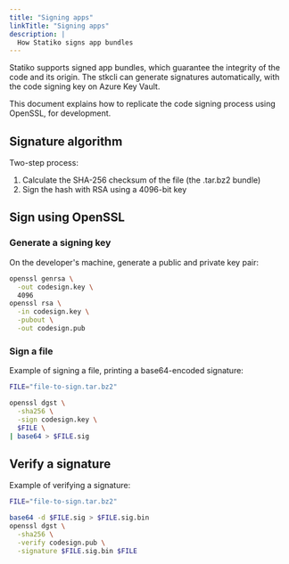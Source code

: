 ```yaml
---
title: "Signing apps"
linkTitle: "Signing apps"
description: |
  How Statiko signs app bundles
---
```


Statiko supports signed app bundles, which guarantee the integrity of the code and its origin. The stkcli can generate signatures automatically, with the code signing key on Azure Key Vault.

This document explains how to replicate the code signing process using OpenSSL, for development.

## Signature algorithm

Two-step process:

1. Calculate the SHA-256 checksum of the file (the .tar.bz2 bundle)
2. Sign the hash with RSA using a 4096-bit key

## Sign using OpenSSL

### Generate a signing key

On the developer's machine, generate a public and private key pair:

````sh
openssl genrsa \
  -out codesign.key \
  4096
openssl rsa \
  -in codesign.key \
  -pubout \
  -out codesign.pub
````

### Sign a file

Example of signing a file, printing a base64-encoded signature:

````sh
FILE="file-to-sign.tar.bz2"

openssl dgst \
  -sha256 \
  -sign codesign.key \
  $FILE \
| base64 > $FILE.sig
````

## Verify a signature

Example of verifying a signature:

````sh
FILE="file-to-sign.tar.bz2"

base64 -d $FILE.sig > $FILE.sig.bin
openssl dgst \
  -sha256 \
  -verify codesign.pub \
  -signature $FILE.sig.bin $FILE
````
